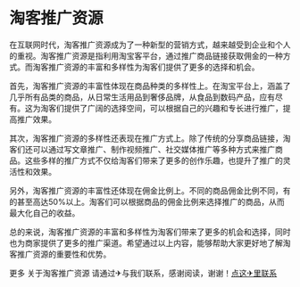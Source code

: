 # 淘客推广资源

在互联网时代，淘客推广资源成为了一种新型的营销方式，越来越受到企业和个人的重视。淘客推广资源是指利用淘宝客平台，通过推广商品链接获取佣金的一种方式。而淘客推广资源的丰富和多样性为淘客们提供了更多的选择和机会。

首先，淘客推广资源的丰富性体现在商品种类的多样性上。在淘宝平台上，涵盖了几乎所有品类的商品，从日常生活用品到奢侈品牌，从食品到数码产品，应有尽有。这为淘客们提供了广阔的选择空间，可以根据自己的兴趣和专长进行推广，提高推广效果。

其次，淘客推广资源的多样性还表现在推广方式上。除了传统的分享商品链接，淘客们还可以通过写文章推广、制作视频推广、社交媒体推广等多种方式来推广商品。这些多样的推广方式不仅给淘客们带来了更多的创作乐趣，也提升了推广的灵活性和效果。

另外，淘客推广资源的丰富性还体现在佣金比例上。不同的商品佣金比例不同，有的甚至高达50%以上。淘客们可以根据商品的佣金比例来选择推广的商品，从而最大化自己的收益。

总的来说，淘客推广资源的丰富和多样性为淘客们带来了更多的机会和选择，同时也为商家提供了更多的推广渠道。希望通过以上内容，能够帮助大家更好地了解淘客推广资源的重要性和优势。

更多 关于淘客推广资源 请通过✈与我们联系，感谢阅读，谢谢！[点这✈里联系](https://ss.k02.cc)